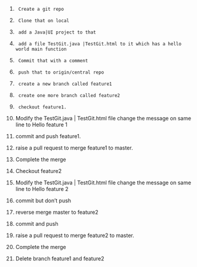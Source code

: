 1.      Create a git repo

2.      Clone that on local

3.      add a Java|UI project to that

4.      add a file TestGit.java |TestGit.html to it which has a hello world main function

5.      Commit that with a comment

6.      push that to origin/central repo

7.      create a new branch called feature1

8.      create one more branch called feature2

9.      checkout feature1. 

10.  Modify the TestGit.java | TestGit.html file change the message on same line to Hello feature  1

11.  commit and push feature1.

12.  raise a pull request to merge feature1 to master.

13.  Complete the merge

14.  Checkout feature2

15.  Modify the TestGit.java | TestGit.html file change the message on same line to Hello feature  2

16.  commit but don’t push

17.  reverse merge master to feature2 

18.  commit and push

19.  raise a pull request to merge feature2 to master.

20.  Complete the merge

21.  Delete branch feature1 and feature2